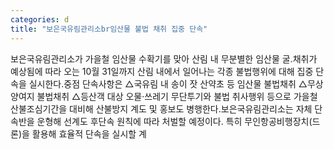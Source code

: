 ```yaml
---
categories: d
title: "보은국유림관리소br임산물 불법 채취 집중 단속"
---
```

보은국유림관리소가 가을철 임산물 수확기를 맞아 산림 내 무분별한 임산물 굴.채취가 예상됨에 따라 오는 10월 31일까지 산림 내에서 일어나는 각종 불법행위에 대해 집중 단속을 실시한다.중점 단속사항은 △국유림 내 송이 잣 산약초 등 임산물 불법채취 △무상양여지 불법채취 △등산객 대상 오물·쓰레기 무단투기와 불법 취사행위 등으로 가을철 산불조심기간을 대비해 산불방지 계도 및 홍보도 병행한다.보은국유림관리소는 자체 단속반을 운형해 선계도 후단속 원칙에 따라 처벌할 예정이다. 특히 무인항공비행장치(드론)을 활용해 효율적 단속을 실시할 계